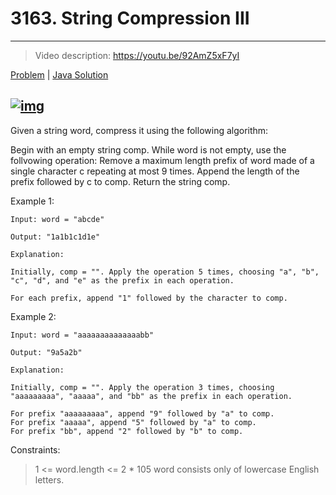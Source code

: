 # 3163. String Compression III
---
> Video description: https://youtu.be/92AmZ5xF7yI

[Problem](https://leetcode.com/problems/string-compression-iii/description/) | [Java Solution](./Solution.java)

[![img](https://img.youtube.com/vi/92AmZ5xF7yI/0.jpg)](https://youtu.be/92AmZ5xF7yI)
---

Given a string word, compress it using the following algorithm:

Begin with an empty string comp. While word is not empty, use the follvowing operation:
Remove a maximum length prefix of word made of a single character c repeating at most 9 times.
Append the length of the prefix followed by c to comp.
Return the string comp.

 

Example 1:
```
Input: word = "abcde"

Output: "1a1b1c1d1e"

Explanation:

Initially, comp = "". Apply the operation 5 times, choosing "a", "b", "c", "d", and "e" as the prefix in each operation.

For each prefix, append "1" followed by the character to comp.
```

Example 2:
```
Input: word = "aaaaaaaaaaaaaabb"

Output: "9a5a2b"

Explanation:

Initially, comp = "". Apply the operation 3 times, choosing "aaaaaaaaa", "aaaaa", and "bb" as the prefix in each operation.

For prefix "aaaaaaaaa", append "9" followed by "a" to comp.
For prefix "aaaaa", append "5" followed by "a" to comp.
For prefix "bb", append "2" followed by "b" to comp.
```

Constraints:

>1 <= word.length <= 2 * 105
>word consists only of lowercase English letters.
